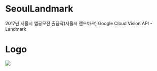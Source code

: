 # SeoulLandmark
2017년 서울시 앱공모전 출품작(서울시 랜드마크)
Google Cloud Vision API - Landmark 

# Logo
<img src="https://user-images.githubusercontent.com/11040627/40346388-a0fc269a-5dd7-11e8-97d7-0eacc16c7f64.png"/>

